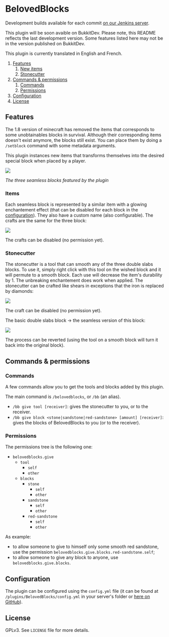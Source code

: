 # BelovedBlocks

Development builds available for each commit [on our Jenkins server](http://jenkins.carrade.eu/job/BelovedBlocks/).

This plugin will be soon avaible on BukkitDev.
Please note, this README reflects the last development version. Some features listed here may not be in the version published on BukkitDev.

This plugin is currently translated in English and French.


1. [Features](#features)
   1. [New items](#items)
   2. [Stonecutter](#stonecutter)
1. [Commands & permissions](#commands--permissions)
   1. [Commands](#commands)
   2. [Permissions](#permissions)
2. [Configuration](#configuration)
3. [License](#license)


## Features

The 1.8 version of minecraft has removed the items that corresponds to some unobtainables blocks in survival. Although their corresponding items doesn't exist anymore, the blocks still exist. You can place them by doing a  `/setblock` command with some metadata arguments.

This plugin instances new items that transforms themselves into the desired special block when placed by a player.

![](http://amaury.carrade.eu/files/banner.png)

*The three seamless blocks featured by the plugin*

### Items

Each seamless block is represented by a similar item with a glowing enchantement effect (that can be disabled for each block in the [configuration](#configuration)). They also have a custom name (also configurable). The crafts are the same for the three block:

![](http://amaury.carrade.eu//files/output_K6fg1T.gif)

The crafts can be disabled (no permission yet).

### Stonecutter

The stonecutter is a tool that can smooth any of the three double slabs blocks. To use it, simply right click with this tool on the wished block and it will permute to a smooth block. Each use will decrease the item's durability by 1. The unbreaking enchantement does work when applied. The stonecutter can be crafted like shears in exceptions that the iron is replaced by diamonds:

![](http://amaury.carrade.eu//files/BB_shears.png)


The craft can be disabled (no permission yet).

The basic double slabs block → the seamless version of this block:

![](http://amaury.carrade.eu//files/blocks_transforms_small.png)

The process can be reverted (using the tool on a smooth block will turn it back into the original block).

## Commands & permissions

### Commands

A few commands allow you to get the tools and blocks added by this plugin.

The main command is `/belovedblocks`, or `/bb` (an alias).

 * `/bb give tool [receiver]`: gives the stonecutter to you, or to the receiver.
 * `/bb give block <stone|sandstone|red-sandstone> [amount] [receiver]`: gives the blocks of BelovedBlocks to you (or to the receiver).

### Permissions

The permissions tree is the following one:

 * `belovedblocks.give`
    * `tool`
       * `self`
       * `other`
    * `blocks`
       * `stone`
          * `self`
          * `other`
       * `sandstone`
          * `self`
          * `other`
       * `red-sandstone`
          * `self`
          * `other`

As example:
 * to allow someone to give to himself only some smooth red sandstone, use the permission `belovedblocks.give.blocks.red-sandstone.self`;
 * to allow someone to give any block to anyone, use `belovedblocks.give.blocks`.


## Configuration

The plugin can be configured using the `config.yml` file (it can be found at `/plugins/BelovedBlocks/config.yml` in your server's folder or [here on GitHub](https://github.com/AmauryCarrade/BelovedBlocks/blob/master/src/main/resources/config.yml)).

## License

GPLv3. See `LICENSE` file for more details.
